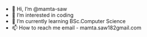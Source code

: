 - 👋 Hi, I’m @mamta-saw
- 👀 I’m interested in coding
- 🌱 I’m currently learning BSc.Computer Science
- 📫 How to reach me email - mamta.saw182gmail.com

<!---
mamta-saw/mamta-saw is a ✨ special ✨ repository because its `README.md` (this file) appears on your GitHub profile.
You can click the Preview link to take a look at your changes.
--->
